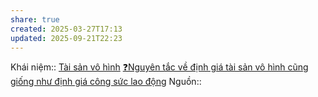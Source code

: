 ```yaml
---
share: true
created: 2025-03-27T17:13
updated: 2025-09-21T22:23
---
```

Khái niệm:: [Tài sản vô hình](../../%CE%9E%20Kh%C3%A1i%20ni%E1%BB%87m/T%C3%A0i%20s%E1%BA%A3n%20v%C3%B4%20h%C3%ACnh.md)
[❓Nguyên tắc về định giá tài sản vô hình cũng giống như định giá công sức lao động](./%E2%9D%93Nguy%C3%AAn%20t%E1%BA%AFc%20v%E1%BB%81%20%C4%91%E1%BB%8Bnh%20gi%C3%A1%20t%C3%A0i%20s%E1%BA%A3n%20v%C3%B4%20h%C3%ACnh%20c%C5%A9ng%20gi%E1%BB%91ng%20nh%C6%B0%20%C4%91%E1%BB%8Bnh%20gi%C3%A1%20c%C3%B4ng%20s%E1%BB%A9c%20lao%20%C4%91%E1%BB%99ng.md)
Nguồn:: 